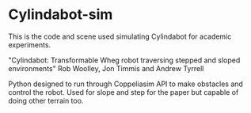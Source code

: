 # Cylindabot-sim

This is the code and scene used simulating Cylindabot for academic experiments.

"Cylindabot: Transformable Wheg robot traversing stepped and sloped environments"
Rob Woolley, Jon Timmis and Andrew Tyrrell

Python designed to run through Coppeliasim API to make obstacles and control the robot. Used for slope and step for the paper but capable of doing other terrain too.
